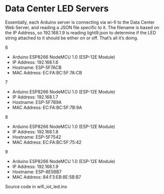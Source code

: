 # Data Center LED Servers

Essentially, each Arduino server is connecting via wi-fi to the Data Center Web Server, and reading a JSON file specific to it. The filename is based on the IP Address, so 192.168.1.9 is reading light9.json to determine if the LED string attached to it should be either on or off. That’s all it’s doing.

6
- Arduino ESP8266 NodeMCU 1.0 (ESP-12E Module)
- IP Address: 192.168.1.6
- Hostname: ESP-5F7ACB
- MAC Address: EC:FA:BC:5F:7A:CB

7
- Arduino ESP8266 NodeMCU 1.0 (ESP-12E Module)
- IP Address: 192.168.1.7
- Hostname: ESP-5F7B9A
- MAC Address: EC:FA:BC:5F:7B:9A

8
- Arduino ESP8266 NodeMCU 1.0 (ESP-12E Module)
- IP Address: 192.168.1.8
- Hostname: ESP-5F7542
- MAC Address: EC:FA:BC:5F:75:42

9
- Arduino ESP8266 NodeMCU 1.0 (ESP-12E Module)
- IP Address: 192.168.1.9
- Hostname: ESP-8E5BB7
- MAC Address: 84:F3:EB:8E:5B:B7

Source code in wifi_iot_led.ino
